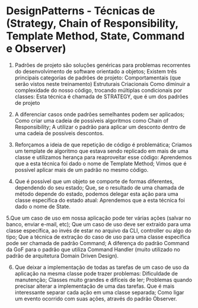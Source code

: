# DesignPatterns - Técnicas de (Strategy, Chain of Responsibility, Template Method, State, Command e Observer)



1. Padrões de projeto são soluções genéricas para problemas recorrentes do desenvolvimento de software orientado a objetos;
Existem três principais categorias de padrões de projeto:
Comportamentais (que serão vistos neste treinamento)
Estruturais
Criacionais
Como diminuir a complexidade do nosso código, trocando múltiplas condicionais por classes:
Esta técnica é chamada de STRATEGY, que é um dos padrões de projeto

2. A diferenciar casos onde padrões semelhantes podem ser aplicados;
Como criar uma cadeia de possíveis algoritmos como Chain of Responsibility;
A utilizar o padrão para aplicar um desconto dentro de uma cadeia de possíveis descontos.

3. Reforçamos a ideia de que repetição de código é problemática;
Criamos um template de algoritmo que estava sendo replicado em mais de uma classe e utilizamos herança para reaproveitar esse código:
Aprendemos que a esta técnica foi dado o nome de Template Method;
Vimos que é possível aplicar mais de um padrão no mesmo código.

4. Que é possível que um objeto se comporte de formas diferentes, dependendo do seu estado;
Que, se o resultado de uma chamada de método depende do estado, podemos delegar esta ação para uma classe específica do estado atual:
Aprendemos que a esta técnica foi dado o nome de State.

5.Que um caso de uso em nossa aplicação pode ter várias ações (salvar no banco, enviar e-mail, etc);
Que um caso de uso deve ser extraído para uma classe específica, ao invés de estar no arquivo da CLI, controller ou algo do tipo;
Que a técnica de extração do caso de uso para uma classe específica pode ser chamada de padrão Command;
A diferença do padrão Command da GoF para o padrão que utiliza Command Handler (muito utilizado no padrão de arquitetura Domain Driven Design).

6. Que deixar a implementação de todas as tarefas de um caso de uso da aplicação na mesma classe pode trazer problemas:
Dificuldade de manutenção;
Classes muito grandes e difíceis de ler;
Problemas quando precisar alterar a implementação de uma das tarefas.
Que é mais interessante separar cada ação em uma classe separada;
Como ligar um evento ocorrido com suas ações, através do padrão Observer.

